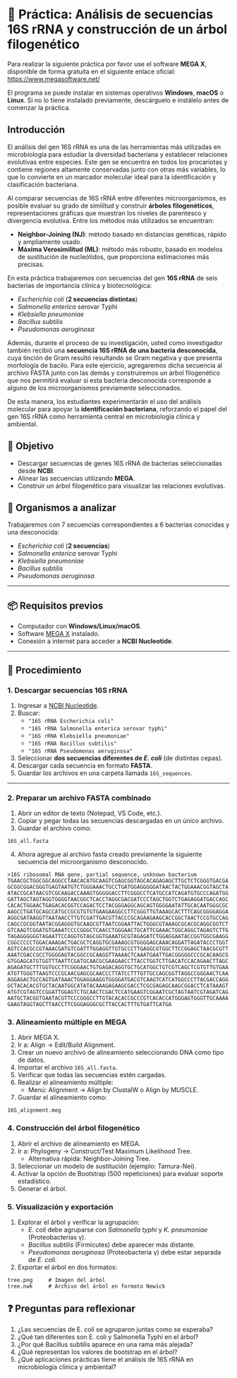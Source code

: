 # 🧬 Práctica: Análisis de secuencias 16S rRNA y construcción de un árbol filogenético

Para realizar la siguiente práctica por favor use el software **MEGA X**, disponible de forma gratuita en el siguiente enlace oficial:  
<https://www.megasoftware.net/>  

El programa se puede instalar en sistemas operativos **Windows**, **macOS** o **Linux**. Si no lo tiene instalado previamente, descárguelo e instálelo antes de comenzar la práctica.  

## Introducción

El análisis del gen 16S rRNA es una de las herramientas más utilizadas en microbiología para estudiar la diversidad bacteriana y establecer relaciones evolutivas entre especies. Este gen se encuentra en todos los procariotas y contiene regiones altamente conservadas junto con otras más variables, lo que lo convierte en un marcador molecular ideal para la identificación y clasificación bacteriana.  

Al comparar secuencias de 16S rRNA entre diferentes microorganismos, es posible evaluar su grado de similitud y construir **árboles filogenéticos**, representaciones gráficas que muestran los niveles de parentesco y divergencia evolutiva. Entre los métodos más utilizados se encuentran:  

- **Neighbor-Joining (NJ)**: método basado en distancias genéticas, rápido y ampliamente usado.  
- **Máxima Verosimilitud (ML)**: método más robusto, basado en modelos de sustitución de nucleótidos, que proporciona estimaciones más precisas.  

En esta práctica trabajaremos con secuencias del gen **16S rRNA** de seis bacterias de importancia clínica y biotecnológica:  

- *Escherichia coli* (**2 secuencias distintas**)  
- *Salmonella enterica* serovar Typhi  
- *Klebsiella pneumoniae*  
- *Bacillus subtilis*  
- *Pseudomonas aeruginosa*  

Además, durante el proceso de su investigación, usted como investigador también recibió una **secuencia 16S rRNA de una bacteria desconocida**, cuya tinción de Gram resultó resultando se Gram negativa y que presenta morfología de bacilo. Para este ejercicio, agregaremos dicha secuencia al archivo FASTA junto con las demás y construiremos un árbol filogenético que nos permitirá evaluar si esta bacteria desconocida corresponde a alguno de los microorganismos previamente seleccionados.  

De esta manera, los estudiantes experimentarán el uso del análisis molecular para apoyar la **identificación bacteriana**, reforzando el papel del gen 16S rRNA como herramienta central en microbiología clínica y ambiental.  

## 🎯 Objetivo
- Descargar secuencias de genes 16S rRNA de bacterias seleccionadas desde **NCBI**.  
- Alinear las secuencias utilizando **MEGA**.  
- Construir un árbol filogenético para visualizar las relaciones evolutivas.  

## 🦠 Organismos a analizar
Trabajaremos con 7 secuencias correspondientes a 6 bacterias conocidas y una desconocida:  

- *Escherichia coli* (**2 secuencias**)  
- *Salmonella enterica* serovar Typhi  
- *Klebsiella pneumoniae*  
- *Bacillus subtilis*  
- *Pseudomonas aeruginosa*  

---

## 📦 Requisitos previos
- Computador con **Windows/Linux/macOS**.  
- Software [MEGA X](https://www.megasoftware.net/) instalado.  
- Conexión a internet para acceder a **NCBI Nucleotide**.  

---

## 🔬 Procedimiento

### 1. Descargar secuencias 16S rRNA
1. Ingresar a [NCBI Nucleotide](https://www.ncbi.nlm.nih.gov/nucleotide/).  
2. Buscar:  
   - `"16S rRNA Escherichia coli"`  
   - `"16S rRNA Salmonella enterica serovar typhi"`  
   - `"16S rRNA Klebsiella pneumoniae"`  
   - `"16S rRNA Bacillus subtilis"`  
   - `"16S rRNA Pseudomonas aeruginosa"`  
3. Seleccionar **dos secuencias diferentes de _E. coli_** (de distintas cepas).  
4. Descargar cada secuencia en formato **FASTA**.  
5. Guardar los archivos en una carpeta llamada `16S_sequences`.  

---

### 2. Preparar un archivo FASTA combinado
1. Abrir un editor de texto (Notepad, VS Code, etc.).  
2. Copiar y pegar todas las secuencias descargadas en un único archivo.  
3. Guardar el archivo como:  

```
16S_all.fasta
```
4. Ahora agregue al archivo fasta creado previamente la siguiente secuencia del microorganismo desconocido.

```
>16S ribosomal RNA gene, partial sequence, unknown bacterium
TGAACGCTGGCGGCAGGCCTAACACATGCAAGTCGAGCGGTAGCACAGAGAGCTTGCTCTCGGGTGACGA
GCGGCGGACGGGTGAGTAATGTCTGGGAAACTGCCTGATGGAGGGGGATAACTACTGGAAACGGTAGCTA
ATACCGCATAACGTCGCAAGACCAAAGTGGGGGACCTTCGGGCCTCATGCCATCAGATGTGCCCAGATGG
GATTAGCTAGTAGGTGGGGTAACGGCTCACCTAGGCGACGATCCCTAGCTGGTCTGAGAGGATGACCAGC
CACACTGGAACTGAGACACGGTCCAGACTCCTACGGGAGGCAGCAGTGGGGAATATTGCACAATGGGCGC
AAGCCTGATGCAGCCATGCCGCGTGTGTGAAGAAGGCCTTCGGGTTGTAAAGCACTTTCAGCGGGGAGGA
AGGCGATAAGGTTAATAACCTTGTCGATTGACGTTACCCGCAGAAGAAGCACCGGCTAACTCCGTGCCAG
CAGCCGCGGTAATACGGAGGGTGCAAGCGTTAATCGGAATTACTGGGCGTAAAGCGCACGCAGGCGGTCT
GTCAAGTCGGATGTGAAATCCCCGGGCTCAACCTGGGAACTGCATTCGAAACTGGCAGGCTAGAGTCTTG
TAGAGGGGGGTAGAATTCCAGGTGTAGCGGTGAAATGCGTAGAGATCTGGAGGAATACCGGTGGCGAAGG
CGGCCCCCTGGACAAAGACTGACGCTCAGGTGCGAAAGCGTGGGGAGCAAACAGGATTAGATACCCTGGT
AGTCCACGCCGTAAACGATGTCGATTTGGAGGTTGTGCCCTTGAGGCGTGGCTTCCGGAGCTAACGCGTT
AAATCGACCGCCTGGGGAGTACGGCCGCAAGGTTAAAACTCAAATGAATTGACGGGGGCCCGCACAAGCG
GTGGAGCATGTGGTTTAATTCGATGCAACGCGAAGAACCTTACCTGGTCTTGACATCCACAGAACTTAGC
AGAGATGCTTTGGTGCCTTCGGGAACTGTGAGACAGGTGCTGCATGGCTGTCGTCAGCTCGTGTTGTGAA
ATGTTGGGTTAAGTCCCGCAACGAGCGCAACCCTTATCCTTTGTTGCCAGCGGTTAGGCCGGGAACTCAA
AGGAGACTGCCAGTGATAAACTGGAGGAAGGTGGGGATGACGTCAAGTCATCATGGCCCTTACGACCAGG
GCTACACACGTGCTACAATGGCATATACAAAGAGAAGCGACCTCGCGAGAGCAAGCGGACCTCATAAAGT
ATGTCGTAGTCCGGATTGGAGTCTGCAACTCGACTCCATGAAGTCGGAATCGCTAGTAATCGTAGATCAG
AATGCTACGGTGAATACGTTCCCGGGCCTTGTACACACCGCCCGTCACACCATGGGAGTGGGTTGCAAAA
GAAGTAGGTAGCTTAACCTTCGGGAGGGCGCTTACCACTTTGTGATTCATGA
```

### 3. Alineamiento múltiple en MEGA
1. Abrir MEGA X.
2. Ir a: Align → Edit/Build Alignment.
3. Crear un nuevo archivo de alineamiento seleccionando DNA como tipo de datos.
4. Importar el archivo `16S_all.fasta`.
5. Verificar que todas las secuencias estén cargadas.
6. Realizar el alineamiento múltiple:
   - Menú: Alignment → Align by ClustalW o Align by MUSCLE.
8. Guardar el alineamiento como:

```
16S_alignment.meg
```

### 4. Construcción del árbol filogenético
1. Abrir el archivo de alineamiento en MEGA.
2. Ir a: Phylogeny → Construct/Test Maximum Likelihood Tree. 
   - Alternativa rápida: Neighbor-Joining Tree.
3. Seleccionar un modelo de sustitución (ejemplo: Tamura-Nei).
4. Activar la opción de Bootstrap (500 repeticiones) para evaluar soporte estadístico.
5. Generar el árbol.

### 5. Visualización y exportación
1. Explorar el árbol y verificar la agrupación:
	- _E. coli_ debe agruparse con _Salmonella typhi_ y _K. pneumoniae_ (Proteobacterias γ).
	- _Bacillus subtilis_ (Firmicutes) debe aparecer más distante.
	- _Pseudomonas aeruginosa_ (Proteobacteria γ) debe estar separada de _E. coli_.
2. Exportar el árbol en dos formatos:

```
tree.png     # Imagen del árbol
tree.nwk     # Archivo del árbol en formato Newick
```

## ❓ Preguntas para reflexionar
1. ¿Las secuencias de E. coli se agruparon juntas como se esperaba?
2. ¿Qué tan diferentes son E. coli y Salmonella Typhi en el árbol?
3. ¿Por qué Bacillus subtilis aparece en una rama más alejada?
4. ¿Qué representan los valores de bootstrap en el árbol?
5. ¿Qué aplicaciones prácticas tiene el análisis de 16S rRNA en microbiología clínica y ambiental?